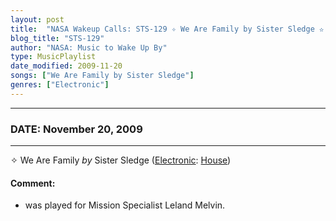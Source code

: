 ```yaml
---
layout: post
title:  "NASA Wakeup Calls: STS-129 ✧ We Are Family by Sister Sledge ✫ November 20, 2009"
blog_title: "STS-129"
author: "NASA: Music to Wake Up By"
type: MusicPlaylist
date_modified: 2009-11-20
songs: ["We Are Family by Sister Sledge"]
genres: ["Electronic"]
---
```


----
### DATE: November 20, 2009
----
✧ We Are Family *by* Sister Sledge ([Electronic](https://www.discogs.com/genre/Electronic): [House](https://www.discogs.com/style/House)) <a target="blank_" href="https://www.discogs.com/Sister-Sledge-We-Are-Family/master/259921">
    <i class="fas fa-compact-disc"
       title="Discogs entry for this song"
       alt="Discogs entry for this song"
       style="font-size: 1.1em;"></i></a>
    

#### Comment:
* was played for Mission Specialist Leland Melvin.



<br/>
<center>
	<a target="_blank"
	   href="https://twitter.com/intent/tweet?hashtags=Space,NASA,Playlist,NASAWakeupCalls,SpaceProgram&text=🚀 {{ page.author}}, {{ page.title }}. {{ site.url }}{{ page.url }}&via=nasawakeupcalls"><i class="fab fa-twitter" title="Tweet this page" alt="Tweet this page" style="font-size: 1.3em;"></i></a>
	&nbsp; 	<i class="fas fa-user-astronaut" style="font-size: 1.5em;"></i> &nbsp;
    <a id="custom_amazon_link"
       type="amzn" search="#"
       category="popular music">
    <i class="fab fa-amazon" style="font-size: 1.3em;"></i></a>
</center>

<!-- Randomly resolve an individual entry from a song array -->
<script src="/assets/javascript/seedrandom.min.js"></script>
<script>
  var wake_me_up = ["We Are Family by Sister Sledge"];
  var prng = new Math.seedrandom();
  function randomSong() {
    song = wake_me_up[Math.floor(Math.random() * wake_me_up.length)];
    var amazon_link = document.getElementById("custom_amazon_link");
    amazon_link.setAttribute("search", song);
  }
  window.onload = randomSong();
</script>
